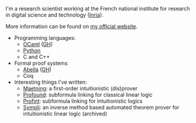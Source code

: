 I'm a research scientist working at the French national institute for research in digital science and technology ([Inria](https://www.inria.fr/en/)).

More information can be found on [my official website](https://chaudhuri.info).

* Programming languages:
  * [OCaml](https://ocaml.org) ([GH](//github.com/ocaml/ocaml))
  * [Python](https://python.org)
  * C and C++
* Formal proof systems
  * [Abella](https://abella-prover.org) ([GH](//github.com/abella-prover/abella))
  * Coq
* Interesting things I've written:
  * [Maetning](//github.com/chaudhuri/maetning): a first-order intuitionistic (dis)prover
  * [Profound](//github.com/chaudhuri/profound): subformula linking for classical linear logic
  * [Profint](//github.com/chaudhuri/profint): subformula linking for intuitionistic logics
  * [Sympli](//github.com/chaudhuri/sympli): an inverse method based automated theorem prover for intuitionistic linear logic (archived)
